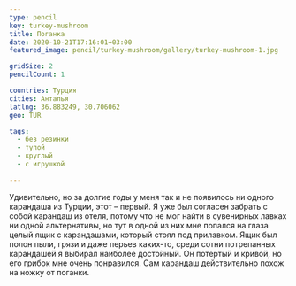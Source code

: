 ```yaml
---
type: pencil
key: turkey-mushroom
title: Поганка
date: 2020-10-21T17:16:01+03:00
featured_image: pencil/turkey-mushroom/gallery/turkey-mushroom-1.jpg

gridSize: 2
pencilCount: 1

countries: Турция
cities: Анталья
latlng: 36.883249, 30.706062
geo: TUR

tags:
  - без резинки
  - тупой
  - круглый
  - с игрушкой

---
```


Удивительно, но за долгие годы у меня так и не появилось ни одного карандаша из Турции, этот – первый. Я уже был согласен забрать с собой карандаш из отеля, потому что не мог найти в сувенирных лавках ни одной альтернативы, но тут в одной из них мне попался на глаза целый ящик с карандашами, который стоял под прилавком. Ящик был полон пыли, грязи и даже перьев каких-то, среди сотни потрепанных карандашей я выбирал наиболее достойный. Он потертый и кривой, но его грибок мне очень понравился. Сам карандаш действительно похож на ножку от поганки.

